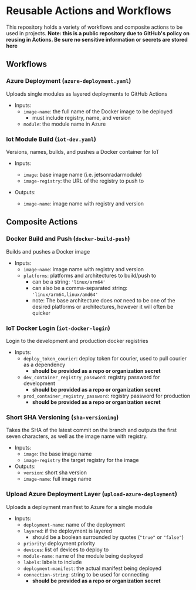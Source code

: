 # Reusable Actions and Workflows

This repository holds a variety of workflows and composite actions to be used in projects.
**Note: this is a public repository due to GitHub's policy on reusing in Actions. Be sure no sensitive information or secrets are stored here**

## Workflows

### Azure Deployment (`azure-deployment.yaml`)

Uploads single modules as layered deployments to GitHub Actions

- Inputs:
  - `image-name`: the full name of the Docker image to be deployed
    - must include registry, name, and version
  - `module`: the module name in Azure

### Iot Module Build (`iot-dev.yaml`)

Versions, names, builds, and pushes a Docker container for IoT

- Inputs:

  - `image`: base image name (i.e. jetsonradarmodule)
  - `image-registry`: the URL of the registry to push to

- Outputs:
  - `image-name`: image name with registry and version

## Composite Actions

### Docker Build and Push (`docker-build-push`)

Builds and pushes a Docker image

- Inputs:
  - `image-name`: image name with registry and version
  - `platforms`: platforms and architectures to build/push to
    - can be a string: `'linux/arm64'`
    - can also be a comma-separated string: `'linux/arm64,linux/amd64'`
    - note: The base architecture does _not_ need to be one of the desired platforms or architectures, however it will often be quicker

### IoT Docker Login (`iot-docker-login`)

Login to the development and production docker registries

- Inputs:
  - `deploy_token_courier`: deploy token for courier, used to pull courier as a dependency
    - **should be provided as a repo or organization secret**
  - `dev_container_registry_password`: registry password for development
    - **should be provided as a repo or organization secret**
  - `prod_container_registry_password`: registry password for production
    - **should be provided as a repo or organization secret**

### Short SHA Versioning (`sha-versioning`)

Takes the SHA of the latest commit on the branch and outputs the first seven characters, as well as the image name with registry.

- Inputs:
  - `image`: the base image name
  - `image-registry` the target registry for the image
- Outputs:
  - `version`: short sha version
  - `image-name`: full image name

### Upload Azure Deployment Layer (`upload-azure-deployment`)

Uploads a deployment manifest to Azure for a single module

- Inputs:
  - `deployment-name`: name of the deployment
  - `layered`: if the deployment is layered
    - should be a boolean surrounded by quotes (`"true"` or `"false"`)
  - `priority`: deployment priority
  - `devices`: list of devices to deploy to
  - `module-name`: name of the module being deployed
  - `labels`: labels to include
  - `deployment-manifest`: the actual manifest being deployed
  - `connection-string`: string to be used for connecting
    - **should be provided as a repo or organization secret**
